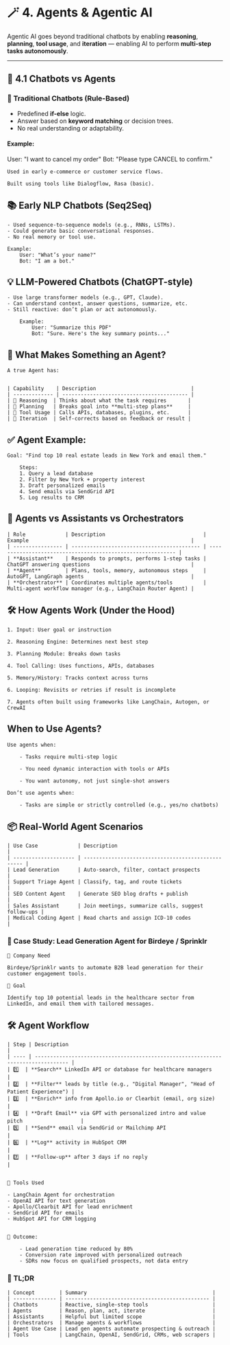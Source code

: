 # 🪄 4. Agents & Agentic AI

Agentic AI goes beyond traditional chatbots by enabling **reasoning**, **planning**, **tool usage**, and **iteration** — enabling AI to perform **multi-step tasks autonomously**.

---

## 🤖 4.1 Chatbots vs Agents

### 🧱 Traditional Chatbots (Rule-Based)
- Predefined **if-else** logic.
- Answer based on **keyword matching** or decision trees.
- No real understanding or adaptability.

#### Example:

User: "I want to cancel my order"
Bot: "Please type CANCEL to confirm."

    Used in early e-commerce or customer service flows.

    Built using tools like Dialogflow, Rasa (basic).


## 📚 Early NLP Chatbots (Seq2Seq)

    - Used sequence-to-sequence models (e.g., RNNs, LSTMs).
    - Could generate basic conversational responses.
    - No real memory or tool use.

    Example:
        User: "What’s your name?"
        Bot: "I am a bot."


## 💡 LLM-Powered Chatbots (ChatGPT-style)

    - Use large transformer models (e.g., GPT, Claude).
    - Can understand context, answer questions, summarize, etc.
    - Still reactive: don’t plan or act autonomously.

        Example:
            User: "Summarize this PDF"
            Bot: "Sure. Here's the key summary points..."


## 🧠 What Makes Something an Agent?

    A true Agent has:


    | Capability    | Description                               |
    | ------------- | ----------------------------------------- |
    | 🧠 Reasoning  | Thinks about what the task requires       |
    | 🧭 Planning   | Breaks goal into **multi-step plans**     |
    | 🔧 Tool Usage | Calls APIs, databases, plugins, etc.      |
    | 🔁 Iteration  | Self-corrects based on feedback or result |


## ✅ Agent Example:

    Goal: "Find top 10 real estate leads in New York and email them."

        Steps:
        1. Query a lead database
        2. Filter by New York + property interest
        3. Draft personalized emails
        4. Send emails via SendGrid API
        5. Log results to CRM


## 👥 Agents vs Assistants vs Orchestrators

    | Role             | Description                                | Example                                                     |
    | ---------------- | ------------------------------------------ | ----------------------------------------------------------- |
    | **Assistant**    | Responds to prompts, performs 1-step tasks | ChatGPT answering questions                                 |
    | **Agent**        | Plans, tools, memory, autonomous steps     | AutoGPT, LangGraph agents                                   |
    | **Orchestrator** | Coordinates multiple agents/tools          | Multi-agent workflow manager (e.g., LangChain Router Agent) |


## 🛠️ How Agents Work (Under the Hood)

    1. Input: User goal or instruction

    2. Reasoning Engine: Determines next best step

    3. Planning Module: Breaks down tasks

    4. Tool Calling: Uses functions, APIs, databases

    5. Memory/History: Tracks context across turns

    6. Looping: Revisits or retries if result is incomplete

    7. Agents often built using frameworks like LangChain, Autogen, or CrewAI


## When to Use Agents?

    Use agents when:

        - Tasks require multi-step logic

        - You need dynamic interaction with tools or APIs

        - You want autonomy, not just single-shot answers

    Don’t use agents when:

        - Tasks are simple or strictly controlled (e.g., yes/no chatbots)

## 📦 Real-World Agent Scenarios

    | Use Case             | Description                                        |
    | -------------------- | -------------------------------------------------- |
    | Lead Generation      | Auto-search, filter, contact prospects             |
    | Support Triage Agent | Classify, tag, and route tickets                   |
    | SEO Content Agent    | Generate SEO blog drafts + publish                 |
    | Sales Assistant      | Join meetings, summarize calls, suggest follow-ups |
    | Medical Coding Agent | Read charts and assign ICD-10 codes                |


### 🧪 Case Study: Lead Generation Agent for Birdeye / Sprinklr

    🏢 Company Need

    Birdeye/Sprinklr wants to automate B2B lead generation for their customer engagement tools.

    🎯 Goal

    Identify top 10 potential leads in the healthcare sector from LinkedIn, and email them with tailored messages.

##   🛠 Agent Workflow

    | Step | Description                                                                       |
    | ---- | --------------------------------------------------------------------------------- |
    | 1️⃣  | **Search** LinkedIn API or database for healthcare managers                       |
    | 2️⃣  | **Filter** leads by title (e.g., "Digital Manager", "Head of Patient Experience") |
    | 3️⃣  | **Enrich** info from Apollo.io or Clearbit (email, org size)                      |
    | 4️⃣  | **Draft Email** via GPT with personalized intro and value pitch                   |
    | 5️⃣  | **Send** email via SendGrid or Mailchimp API                                      |
    | 6️⃣  | **Log** activity in HubSpot CRM                                                   |
    | 7️⃣  | **Follow-up** after 3 days if no reply                                            |


    🧠 Tools Used

    - LangChain Agent for orchestration
    - OpenAI API for text generation
    - Apollo/Clearbit API for lead enrichment
    - SendGrid API for emails
    - HubSpot API for CRM logging


    🚀 Outcome:

        - Lead generation time reduced by 80%
        - Conversion rate improved with personalized outreach
        - SDRs now focus on qualified prospects, not data entry

### 🧠 TL;DR

    | Concept        | Summary                                         |
    | -------------- | ----------------------------------------------- |
    | Chatbots       | Reactive, single-step tools                     |
    | Agents         | Reason, plan, act, iterate                      |
    | Assistants     | Helpful but limited scope                       |
    | Orchestrators  | Manage agents & workflows                       |
    | Agent Use Case | Lead gen agents automate prospecting & outreach |
    | Tools          | LangChain, OpenAI, SendGrid, CRMs, web scrapers |
